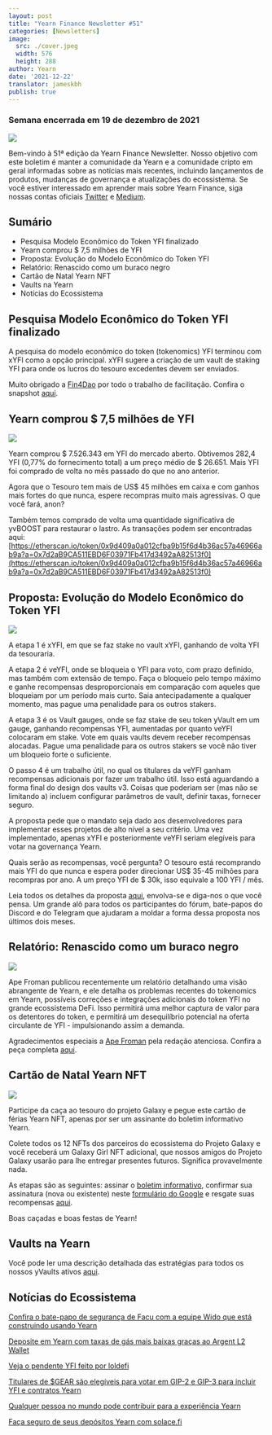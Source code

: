 ```yaml
---
layout: post
title: "Yearn Finance Newsletter #51"
categories: [Newsletters]
image:
  src: ./cover.jpeg
  width: 576
  height: 288
author: Yearn
date: '2021-12-22'
translator: jameskbh
publish: true
---
```



### Semana encerrada em 19 de dezembro de 2021

![](/_posts/_newsletters/Yearn-Finance-Newsletter-51/cover.jpeg?w=880&h=440)

Bem-vindo à 51ª edição da Yearn Finance Newsletter. Nosso objetivo com este boletim é manter a comunidade da Yearn e a comunidade cripto em geral informadas sobre as notícias mais recentes, incluindo lançamentos de produtos, mudanças de governança e atualizações do ecossistema. Se você estiver interessado em aprender mais sobre Yearn Finance, siga nossas contas oficiais [Twitter](https://twitter.com/iearnfinance) e [Medium](https://medium.com/iearn).

## Sumário

- Pesquisa Modelo Econômico do Token YFI finalizado
- Yearn comprou $ 7,5 milhões de YFI
- Proposta: Evolução do Modelo Econômico do Token YFI
- Relatório: Renascido como um buraco negro
- Cartão de Natal Yearn NFT
- Vaults na Yearn
- Notícias do Ecossistema

## Pesquisa Modelo Econômico do Token YFI finalizado

A pesquisa do modelo econômico do token (tokenomics) YFI terminou com xYFI como a opção principal. xYFI sugere a criação de um vault de staking YFI para onde os lucros do tesouro excedentes devem ser enviados.

Muito obrigado a [Fin4Dao](https://twitter.com/Fin4Dao) por todo o trabalho de facilitação. Confira o snapshot [aqui](https://snapshot.org/#/ybaby.eth/proposal/0x783cb3d57dd59b2827f6a42967375f06504cc947ebaa3c0e495c7b29ffd47aea).

## Yearn comprou $ 7,5 milhões de YFI

![](/_posts/_newsletters/Yearn-Finance-Newsletter-51/image2.jpg?w=800&h=609)

Yearn comprou $ 7.526.343 em YFI do mercado aberto. Obtivemos 282,4 YFI (0,77% do fornecimento total) a um preço médio de $ 26.651. Mais YFI foi comprado de volta no mês passado do que no ano anterior.

Agora que o Tesouro tem mais de US$ 45 milhões em caixa e com ganhos mais fortes do que nunca, espere recompras muito mais agressivas. O que você fará, anon?

Também temos comprado de volta uma quantidade significativa de yvBOOST para restaurar o lastro. As transações podem ser encontradas aqui: [https://etherscan.io/token/0x9d409a0a012cfba9b15f6d4b36ac57a46966ab9a?a=0x7d2aB9CA511EBD6F03971Fb417d3492aA82513f0](https://etherscan.io/token/0x9d409a0a012cfba9b15f6d4b36ac57a46966ab9a?a=0x7d2aB9CA511EBD6F03971Fb417d3492aA82513f0)

## Proposta: Evolução do Modelo Econômico do Token YFI

![](/_posts/_newsletters/Yearn-Finance-Newsletter-51/image3.jpg?w=800&h=466)

A etapa 1 é xYFI, em que se faz stake no vault xYFI, ganhando de volta YFI da tesouraria.

A etapa 2 é veYFI, onde se bloqueia o YFI para voto, com prazo definido, mas também com extensão de tempo. Faça o bloqueio pelo tempo máximo e ganhe recompensas desproporcionais em comparação com aqueles que bloqueiam por um período mais curto. Saia antecipadamente a qualquer momento, mas pague uma penalidade para os outros stakers.

A etapa 3 é os Vault gauges, onde se faz stake de seu token yVault em um gauge, ganhando recompensas YFI, aumentadas por quanto veYFI colocaram em stake. Vote em quais vaults devem receber recompensas alocadas. Pague uma penalidade para os outros stakers se você não tiver um bloqueio forte o suficiente.

O passo 4 é um trabalho útil, no qual os titulares da veYFI ganham recompensas adicionais por fazer um trabalho útil. Isso está aguardando a forma final do design dos vaults v3. Coisas que poderiam ser (mas não se limitando a) incluem configurar parâmetros de vault, definir taxas, fornecer seguro.

A proposta pede que o mandato seja dado aos desenvolvedores para implementar esses projetos de alto nível a seu critério. Uma vez implementado, apenas xYFI e posteriormente veYFI seriam elegíveis para votar na governança Yearn.

Quais serão as recompensas, você pergunta? O tesouro está recomprando mais YFI do que nunca e espera poder direcionar US$ 35-45 milhões para recompras por ano. A um preço YFI de $ 30k, isso equivale a 100 YFI / mês.

Leia todos os detalhes da proposta [aqui](https://gov.yearn.finance/t/proposal-evolving-yfi-tokenomics/11994), envolva-se e diga-nos o que você pensa. Um grande alô para todos os participantes do fórum, bate-papos do Discord e do Telegram que ajudaram a moldar a forma dessa proposta nos últimos dois meses.

## Relatório: Renascido como um buraco negro

![](/_posts/_newsletters/Yearn-Finance-Newsletter-51/image4.jpg?w=733&h=750)

Ape Froman publicou recentemente um relatório detalhando uma visão abrangente de Yearn, e ele detalha os problemas recentes do tokenomics em Yearn, possíveis correções e integrações adicionais do token YFI no grande ecossistema DeFi. Isso permitirá uma melhor captura de valor para os detentores do token, e permitirá um desequilíbrio potencial na oferta circulante de YFI - impulsionando assim a demanda.

Agradecimentos especiais a [Ape Froman](https://medium.com/@portiadog) pela redação atenciosa. Confira a peça completa [aqui](https://medium.com/@portiadog/yfi-reborn-as-a-black-hole-db249b90ed5a).

## Cartão de Natal Yearn NFT

![](/_posts/_newsletters/Yearn-Finance-Newsletter-51/image5.jpg?w=625&h=750)

Participe da caça ao tesouro do projeto Galaxy e pegue este cartão de férias Yearn NFT, apenas por ser um assinante do boletim informativo Yearn.

Colete todos os 12 NFTs dos parceiros do ecossistema do Projeto Galaxy e você receberá um Galaxy Girl NFT adicional, que nossos amigos do Projeto Galaxy usarão para lhe entregar presentes futuros. Significa provavelmente nada.

As etapas são as seguintes: assinar o [boletim informativo](https://yearn.substack.com/), confirmar sua assinatura (nova ou existente) neste [formulário do Google](https://forms.gle/gsVpRsjdSXxyaXha9) e resgate suas recompensas [aqui](https://galaxy.eco/yearn/campaign/GCTj8UUaoD).

Boas caçadas e boas festas de Yearn!

## Vaults na Yearn

Você pode ler uma descrição detalhada das estratégias para todos os nossos yVaults ativos [aqui](https://medium.com/yearn-state-of-the-vaults/the-vaults-at-yearn-9237905ffed3).

## Notícias do Ecossistema

[Confira o bate-papo de segurança de Facu com a equipe Wido que está construindo usando Yearn](https://www.joinwido.com/blog/chat-with-facu-about-wido-together-and-its-security-model)

[Deposite em Yearn com taxas de gás mais baixas graças ao Argent L2 Wallet](https://twitter.com/argentHQ/status/1471503921851944983)

[Veja o pendente YFI feito por loldefi](https://twitter.com/loldefi/status/1470449196939493383)

[Titulares de $GEAR são elegíveis para votar em GIP-2 e GIP-3 para incluir YFI e contratos Yearn](https://twitter.com/GearboxProtocol/status/1472299963149426696?s=20)

[Qualquer pessoa no mundo pode contribuir para a experiência Yearn](https://twitter.com/bantg/status/1472038972092207107?s=20)

[Faça seguro de seus depósitos Yearn com solace.fi](https://twitter.com/SolaceFi/status/1471594979638321153?s=20)

